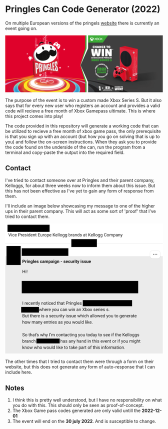 # Pringles Can Code Generator (2022)

On multiple European versions of the pringels [website](https://gaming.pringles.com/sv_SE/) there is currently an event going on.

![A picture from the pringels website showcasing the event](pictures/logo.png)

The purpose of the event is to win a custom made Xbox Series S. But it also says that for every new user who registers an account and provides a valid code will recieve a free month of Xbox Gamepass ultimate. This is where this project comes into play!

The code provided in this repository will generate a working code that can be utilized to recieve a free month of xbox game pass, the only prerequisite is that you sign up with an account (but how you go on solving that is up to you) and follow the on-screen instructions. When they ask you to provide the code found on the underside of the can, run the program from a terminal and copy-paste the output into the required field.

## Contact
I've tried to contact someone over at Pringles and their parent company, Kelloggs, for about three weeks now to inform them about this issue.
But this has not been effective as I've yet to gain any form of response from them.

I'll include an image below showcasing my message to one of the higher ups in their parent company.
This will act as some sort of 'proof' that I've tried to contact them.

![Image from contact to kelloggs](pictures/contact.png)

The other times that I tried to contact them were through a form on their website, but this does not generate any form of auto-response that I can include here.

## Notes
1. I think this is pretty well understood, but I have no responsibility on what you do with this. This should only be seen as proof-of-concept.
2. The Xbox Game pass codes generated are only valid untill the <b>2022-12-01</b>
3. The event will end on the <b>30 july 2022</b>. And is susceptible to change.
